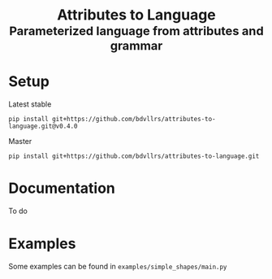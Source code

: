 <div align="center">
    <h1>Attributes to Language<br><small>Parameterized language from attributes and grammar</small></h1>
</div>

# Setup
Latest stable
```
pip install git+https://github.com/bdvllrs/attributes-to-language.git@v0.4.0
```
Master
```
pip install git+https://github.com/bdvllrs/attributes-to-language.git
```

# Documentation
To do

# Examples 
Some examples can be found in `examples/simple_shapes/main.py`
